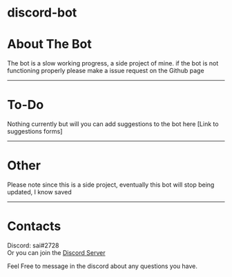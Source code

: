 # discord-bot
# About The Bot
The bot is a slow working progress, a side project of mine.
if the bot is not functioning properly please make a issue request on the Github page
***
# To-Do
Nothing currently but will you can add suggestions to the bot here [Link to suggestions forms]
***
# Other
Please note since this is a side project, eventually this bot will stop being updated, I know saved
***
# Contacts
Discord: sai#2728<br>
Or you can join the [Discord Server](https://discord.gg/gYhRdk7)

Feel Free to message in the discord about any questions you have.
